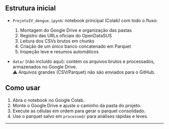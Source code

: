 ## Estrutura inicial

- `ProjetoIV_dengue.ipynb`: notebook principal (Colab) com todo o fluxo:
  1. Montagem do Google Drive e organização das pastas
  2. Registro das URLs oficiais do OpenDataSUS
  3. Leitura dos CSVs brutos em chunks
  4. Criação de um único banco concatenado em Parquet
  5. Inspeção leve e resumos automáticos

- `data/` (não incluído aqui): contém os arquivos brutos e processados, armazenados no Google Drive.  
  ⚠️ Arquivos grandes (CSV/Parquet) não são enviados para o GitHub.

## Como usar

1. Abra o notebook no Google Colab.  
2. Monte o Google Drive e ajuste o caminho da pasta do projeto.  
3. Execute as células em ordem para gerar o parquet consolidado.  
4. Use o parquet salvo em `processed/` para análises rápidas e leves.

---
